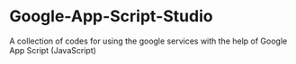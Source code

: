 # Google-App-Script-Studio
A collection of codes for using the google services with the help of Google App Script (JavaScript)
